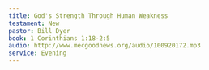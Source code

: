 ```yaml
---
title: God's Strength Through Human Weakness
testament: New
pastor: Bill Dyer
book: 1 Corinthians 1:18-2:5
audio: http://www.mecgoodnews.org/audio/100920172.mp3
service: Evening
---
```

